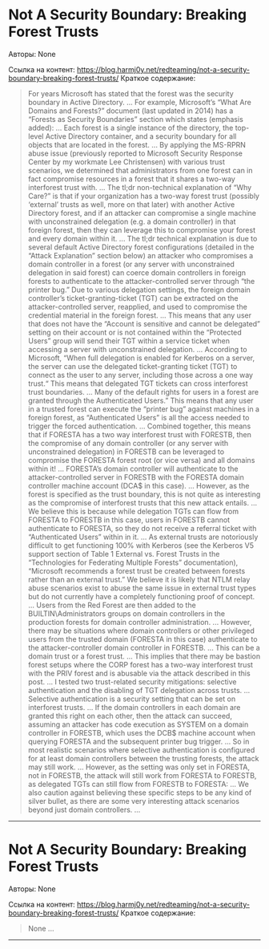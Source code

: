# Not A Security Boundary: Breaking Forest Trusts

Авторы: 
None

Ссылка на контент: 
https://blog.harmj0y.net/redteaming/not-a-security-boundary-breaking-forest-trusts/
Краткое содержание: 

<blockquote>
For years Microsoft has stated that the forest was the security boundary in Active Directory.   ...    For example, Microsoft’s “What Are Domains and Forests?” document (last updated in 2014) has a “Forests as Security Boundaries” section which states (emphasis added):   ...    Each forest is a single instance of the directory, the top-level Active Directory container, and a security boundary for all objects that are located in the forest.   ...    By applying the MS-RPRN abuse issue (previously reported to Microsoft Security Response Center by my workmate Lee Christensen) with various trust scenarios, we determined that administrators from one forest can in fact compromise resources in a forest that it shares a two-way interforest trust with.   ...    The tl;dr non-technical explanation of “Why Care?” is that if your organization has a two-way forest trust (possibly ‘external’ trusts as well, more on that later) with another Active Directory forest, and if an attacker can compromise a single machine with unconstrained delegation (e.g. a domain controller) in that foreign forest, then they can leverage this to compromise your forest and every domain within it.   ...    The tl;dr technical explanation is due to several default Active Directory forest configurations (detailed in the “Attack Explanation” section below) an attacker who compromises a domain controller in a forest (or any server with unconstrained delegation in said forest) can coerce domain controllers in foreign forests to authenticate to the attacker-controlled server through “the printer bug.” Due to various delegation settings, the foreign domain controller’s ticket-granting-ticket (TGT) can be extracted on the attacker-controlled server, reapplied, and used to compromise the credential material in the foreign forest.   ...    This means that any user that does not have the “Account is sensitive and cannot be delegated” setting on their account or is not contained within the “Protected Users” group will send their TGT within a service ticket when accessing a server with unconstrained delegation.   ...    According to Microsoft, “When full delegation is enabled for Kerberos on a server, the server can use the delegated ticket-granting ticket (TGT) to connect as the user to any server, including those across a one way trust.“ This means that delegated TGT tickets can cross interforest trust boundaries.   ...    Many of the default rights for users in a forest are granted through the Authenticated Users.” This means that any user in a trusted forest can execute the “printer bug” against machines in a foreign forest, as “Authenticated Users” is all the access needed to trigger the forced authentication.   ...    Combined together, this means that if FORESTA has a two way interforest trust with FORESTB, then the compromise of any domain controller (or any server with unconstrained delegation) in FORESTB can be leveraged to compromise the FORESTA forest root (or vice versa) and all domains within it!   ...    FORESTA’s domain controller will authenticate to the attacker-controlled server in FORESTB with the FORESTA domain controller machine account (DCA$ in this case).   ...    However, as the forest is specified as the trust boundary, this is not quite as interesting as the compromise of interforest trusts that this new attack entails.   ...    We believe this is because while delegation TGTs can flow from FORESTA to FORESTB in this case, users in FORESTB cannot authenticate to FORESTA, so they do not receive a referral ticket with “Authenticated Users” within in it.   ...    As external trusts are notoriously difficult to get functioning 100% with Kerberos (see the Kerberos V5 support section of Table 1 External vs. Forest Trusts in the “Technologies for Federating Multiple Forests” documentation), “Microsoft recommends a forest trust be created between forests rather than an external trust.” We believe it is likely that NTLM relay abuse scenarios exist to abuse the same issue in external trust types but do not currently have a completely functioning proof of concept.   ...    Users from the Red Forest are then added to the BUILTIN\Administrators groups on domain controllers in the production forests for domain controller administration.   ...    However, there may be situations where domain controllers or other privileged users from the trusted domain (FORESTA in this case) authenticate to the attacker-controller domain controller in FORESTB.   ...    This can be a domain trust or a forest trust.   ...    This implies that there may be bastion forest setups where the CORP forest has a two-way interforest trust with the PRIV forest and is abusable via the attack described in this post.   ...    I tested two trust-related security mitigations: selective authentication and the disabling of TGT delegation across trusts.   ...    Selective authentication is a security setting that can be set on interforest trusts.   ...    If the domain controllers in each domain are granted this right on each other, then the attack can succeed, assuming an attacker has code execution as SYSTEM on a domain controller in FORESTB, which uses the DCB$ machine account when querying FORESTA and the subsequent printer bug trigger.   ...    So in most realistic scenarios where selective authentication is configured for at least domain controllers between the trusting forests, the attack may still work.   ...    However, as the setting was only set in FORESTA, not in FORESTB, the attack will still work from FORESTA to FORESTB, as delegated TGTs can still flow from FORESTB to FORESTA:   ...    We also caution against believing these specific steps to be any kind of silver bullet, as there are some very interesting attack scenarios beyond just domain controllers.   ...   
</blockquote>

---

# Not A Security Boundary: Breaking Forest Trusts

Авторы: 
None

Ссылка на контент: 
https://blog.harmj0y.net/redteaming/not-a-security-boundary-breaking-forest-trusts/
Краткое содержание: 

<blockquote>
None   ...   
</blockquote>

---

